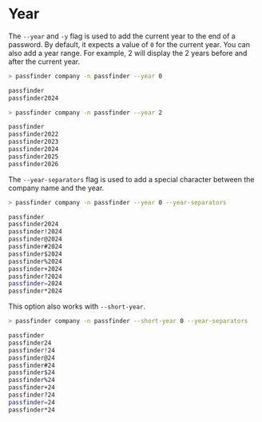 # Year

The `--year` and `-y` flag is used to add the current year to the end of a password. By default, it expects a value of `0` for the current year. You can also add a year range. For example, 2 will display the 2 years before and after the current year.

```bash
> passfinder company -n passfinder --year 0

passfinder
passfinder2024
```

```bash
> passfinder company -n passfinder --year 2

passfinder
passfinder2022
passfinder2023
passfinder2024
passfinder2025
passfinder2026
```

The `--year-separators` flag is used to add a special character between the company name and the year.

```bash
> passfinder company -n passfinder --year 0 --year-separators

passfinder
passfinder2024
passfinder!2024
passfinder@2024
passfinder#2024
passfinder$2024
passfinder%2024
passfinder+2024
passfinder?2024
passfinder=2024
passfinder*2024
```

This option also works with `--short-year`.

```bash
> passfinder company -n passfinder --short-year 0 --year-separators

passfinder
passfinder24
passfinder!24
passfinder@24
passfinder#24
passfinder$24
passfinder%24
passfinder+24
passfinder?24
passfinder=24
passfinder*24
```
